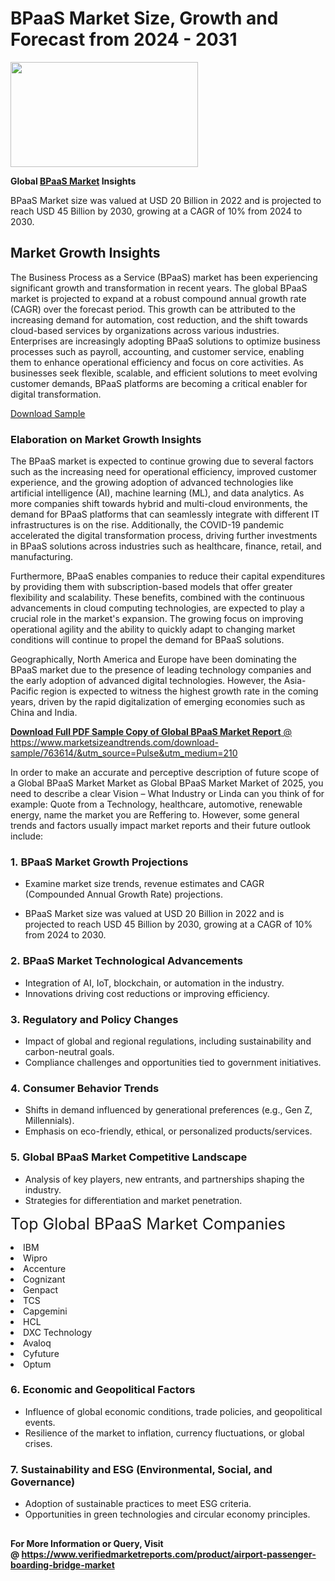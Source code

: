 <H1>BPaaS Market Size, Growth and Forecast from 2024 - 2031</H1><img class="aligncenter size-medium wp-image-584254" src="https://thirdeyenews.in/wp-content/uploads/2024/09/Global-Market-Research-300x168.jpeg" alt="" width="300" height="168" /><p><strong>Global&nbsp;<a href="https://www.marketsizeandtrends.com/download-sample/763614/&amp;utm_source=Pulse&amp;utm_medium=210">BPaaS Market</a> Insights</strong></p><p>BPaaS Market size was valued at USD 20 Billion in 2022 and is projected to reach USD 45 Billion by 2030, growing at a CAGR of 10% from 2024 to 2030.</p><p><h2>Market Growth Insights</h2> <p>The Business Process as a Service (BPaaS) market has been experiencing significant growth and transformation in recent years. The global BPaaS market is projected to expand at a robust compound annual growth rate (CAGR) over the forecast period. This growth can be attributed to the increasing demand for automation, cost reduction, and the shift towards cloud-based services by organizations across various industries. Enterprises are increasingly adopting BPaaS solutions to optimize business processes such as payroll, accounting, and customer service, enabling them to enhance operational efficiency and focus on core activities. As businesses seek flexible, scalable, and efficient solutions to meet evolving customer demands, BPaaS platforms are becoming a critical enabler for digital transformation.</p> <p><a href="#">Download Sample</a></p> <h3>Elaboration on Market Growth Insights</h3> <p>The BPaaS market is expected to continue growing due to several factors such as the increasing need for operational efficiency, improved customer experience, and the growing adoption of advanced technologies like artificial intelligence (AI), machine learning (ML), and data analytics. As more companies shift towards hybrid and multi-cloud environments, the demand for BPaaS platforms that can seamlessly integrate with different IT infrastructures is on the rise. Additionally, the COVID-19 pandemic accelerated the digital transformation process, driving further investments in BPaaS solutions across industries such as healthcare, finance, retail, and manufacturing.</p> <p>Furthermore, BPaaS enables companies to reduce their capital expenditures by providing them with subscription-based models that offer greater flexibility and scalability. These benefits, combined with the continuous advancements in cloud computing technologies, are expected to play a crucial role in the market's expansion. The growing focus on improving operational agility and the ability to quickly adapt to changing market conditions will continue to propel the demand for BPaaS solutions.</p> <p>Geographically, North America and Europe have been dominating the BPaaS market due to the presence of leading technology companies and the early adoption of advanced digital technologies. However, the Asia-Pacific region is expected to witness the highest growth rate in the coming years, driven by the rapid digitalization of emerging economies such as China and India.</p> <p><a href="#"></p><p><span class=""><strong>Download Full PDF Sample Copy of Global BPaaS Market Report</strong> @ <a href="https://www.marketsizeandtrends.com/download-sample/763614/&amp;utm_source=Pulse&amp;utm_medium=210" target="_blank">https://www.marketsizeandtrends.com/download-sample/763614/&amp;utm_source=Pulse&amp;utm_medium=210</a></span></p><p>In order to make an accurate and perceptive description of future scope of a Global&nbsp;BPaaS Market Market as Global&nbsp;BPaaS Market Market of 2025, you need to describe a clear Vision &ndash; What Industry or Linda can you think of for example: Quote from a Technology, healthcare, automotive, renewable energy, name the market you are Reffering to. However, some general trends and factors usually impact market reports and their future outlook include:</p><h3>1.&nbsp;<strong>BPaaS Market Growth Projections</strong></h3><ul><li>Examine market size trends, revenue estimates and CAGR (Compounded Annual Growth Rate) projections.</li><li><p>BPaaS Market size was valued at USD 20 Billion in 2022 and is projected to reach USD 45 Billion by 2030, growing at a CAGR of 10% from 2024 to 2030.</p></li></ul><h3>2.&nbsp;<strong>BPaaS Market Technological Advancements</strong></h3><ul><li>Integration of AI, IoT, blockchain, or automation in the industry.</li><li>Innovations driving cost reductions or improving efficiency.</li></ul><h3>3.&nbsp;<strong>Regulatory and Policy Changes</strong></h3><ul><li>Impact of global and regional regulations, including sustainability and carbon-neutral goals.</li><li>Compliance challenges and opportunities tied to government initiatives.</li></ul><h3>4.&nbsp;<strong>Consumer Behavior Trends</strong></h3><ul><li>Shifts in demand influenced by generational preferences (e.g., Gen Z, Millennials).</li><li>Emphasis on eco-friendly, ethical, or personalized products/services.</li></ul><h3>5.&nbsp;<strong>Global BPaaS Market Competitive Landscape</strong></h3><ul><li>Analysis of key players, new entrants, and partnerships shaping the industry.</li><li>Strategies for differentiation and market penetration.</li></ul><p data-pm-slice="1 1 []"><span style="color: inherit; font-family: inherit; font-size: 25px;">Top Global BPaaS Market Companies</span></p><div class="" data-test-id=""><p><li>IBM</li><li> Wipro</li><li> Accenture</li><li> Cognizant</li><li> Genpact</li><li> TCS</li><li> Capgemini</li><li> HCL</li><li> DXC Technology</li><li> Avaloq</li><li> Cyfuture</li><li> Optum</li></p></div><h3>6.&nbsp;<strong>Economic and Geopolitical Factors</strong></h3><ul><li>Influence of global economic conditions, trade policies, and geopolitical events.</li><li>Resilience of the market to inflation, currency fluctuations, or global crises.</li></ul><h3>7.&nbsp;<strong>Sustainability and ESG (Environmental, Social, and Governance)</strong></h3><ul><li>Adoption of sustainable practices to meet ESG criteria.</li><li>Opportunities in green technologies and circular economy principles.</li></ul><h2><strong style="font-size: 14px;">For More Information or Query, Visit @&nbsp;</strong><a style="background-color: #ffffff; font-size: 14px;" href="https://www.marketsizeandtrends.com/report/bpaas-market/" target="_blank">https://www.verifiedmarketreports.com/product/airport-passenger-boarding-bridge-market</a></h2>
